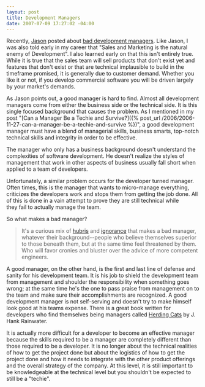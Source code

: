 ```yaml
---
layout: post
title: Development Managers
date: 2007-07-09 17:27:02 -04:00
---
```


Recently, [Jason](http://geekswithblogs.net/jasonfranks/Default.aspx) posted about [bad development managers](http://geekswithblogs.net/jasonfranks/archive/2007/07/08/Bad.Managers.aspx). Like Jason, I was also told early in my career that "Sales and Marketing is the natural enemy of Development". I also learned early on that this isn't entirely true. While it is true that the sales team will sell products that don't exist yet and features that don't exist or that are technical implausible to build in the timeframe promised, it is generally due to customer demand. Whether you like it or not, if you develop commercial software you will be driven largely by your market's demands.

As Jason points out, a good manager is hard to find. Almost all development managers come from either the business side or the technical side. It is this single focused background that causes the problem. As I mentioned in my post "[Can a Manager Be a Techie and Survive?]({% post_url /2006/2006-11-27-can-a-manager-be-a-techie-and-survive %})", a good development manager must have a blend of managerial skills, business smarts, top-notch technical skills and integrity in order to be effective.

The manager who only has a business background doesn't understand the complexities of software development. He doesn't realize the styles of management that work in other aspects of business usually fall short when applied to a team of developers.

Unfortunately, a similar problem occurs for the developer turned manager. Often times, this is the manager that wants to micro-manage everything, criticizes the developers work and stops them from getting the job done. All of this is done in a vain attempt to prove they are still technical while they fail to actually manage the team. 

So what makes a bad manager? 

> It's a curious mix of [hubris](http://dictionary.reference.com/browse/hubris) and [ignorance](http://dictionary.reference.com/browse/ignorance) that makes a bad manager, whatever their background--people who believe themselves superior to those beneath them, but at the same time feel threatened by them. Who will favor cronies and bluster over the advice of more competent engineers.

A good manager, on the other hand, is the first and last line of defense and sanity for his development team. It is his job to shield the development team from management and shoulder the responsibility when something goes wrong; at the same time he's the one to pass praise from management on to the team and make sure their accomplishments are recognized. A good development manager is not self-serving and doesn't try to make himself look good at his teams expense. There is a great book written for developers who find themselves being managers called [Herding Cats](http://www.amazon.com/gp/product/1590590171/sr=1-3/qid=1156564588/ref=pd_bbs_3/102-6409103-8716925?ie=UTF8&s=books) by J. Hank Rainwater.

It is actually more difficult for a developer to become an effective manager because the skills required to be a manager are completely different than those required to be a developer. It is no longer about the technical realities of how to get the project done but about the logistics of how to get the project done and how it needs to integrate with the other product offerings and the overall strategy of the company. At this level, it is still important to be knowledgeable at the technical level but you shouldn't be expected to still be a "techie". 
